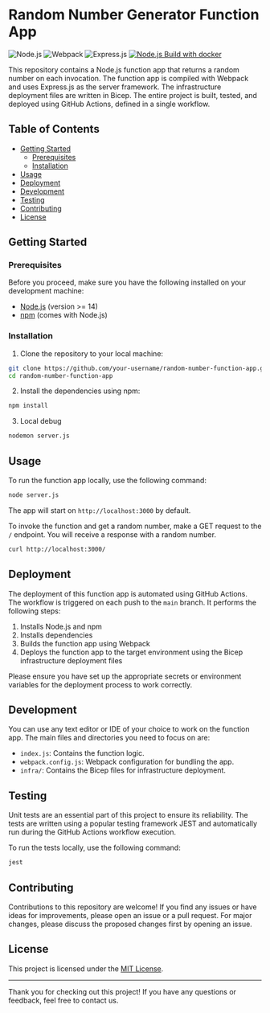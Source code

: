 # Random Number Generator Function App

![Node.js](https://img.shields.io/badge/Node.js-%3E%3D12-green)
![Webpack](https://img.shields.io/badge/Webpack-blue)
![Express.js](https://img.shields.io/badge/Express.js-orange)
[![Node.js Build with docker](https://github.com/your-username/random-number-function-app/actions/workflows/build-docker-image-run.yml/badge.svg)](https://github.com/your-username/random-number-function-app/actions/workflows/build-docker-image-run.yml)

This repository contains a Node.js function app that returns a random number on each invocation. The function app is compiled with Webpack and uses Express.js as the server framework. The infrastructure deployment files are written in Bicep. The entire project is built, tested, and deployed using GitHub Actions, defined in a single workflow.

## Table of Contents

- [Getting Started](#getting-started)
  - [Prerequisites](#prerequisites)
  - [Installation](#installation)
- [Usage](#usage)
- [Deployment](#deployment)
- [Development](#development)
- [Testing](#testing)
- [Contributing](#contributing)
- [License](#license)

## Getting Started

### Prerequisites

Before you proceed, make sure you have the following installed on your development machine:

- [Node.js](https://nodejs.org/) (version >= 14)
- [npm](https://www.npmjs.com/) (comes with Node.js)

### Installation

1. Clone the repository to your local machine:

```bash
git clone https://github.com/your-username/random-number-function-app.git
cd random-number-function-app
```

2. Install the dependencies using npm:

```bash
npm install
```

3. Local debug
```bash
nodemon server.js
```

## Usage

To run the function app locally, use the following command:

```bash
node server.js
```

The app will start on `http://localhost:3000` by default.

To invoke the function and get a random number, make a GET request to the `/` endpoint. You will receive a response with a random number.

```bash
curl http://localhost:3000/
```

## Deployment

The deployment of this function app is automated using GitHub Actions. The workflow is triggered on each push to the `main` branch. It performs the following steps:

1. Installs Node.js and npm
2. Installs dependencies
3. Builds the function app using Webpack
4. Deploys the function app to the target environment using the Bicep infrastructure deployment files

Please ensure you have set up the appropriate secrets or environment variables for the deployment process to work correctly.

## Development

You can use any text editor or IDE of your choice to work on the function app. The main files and directories you need to focus on are:

- `index.js`: Contains the function logic.
- `webpack.config.js`: Webpack configuration for bundling the app.
- `infra/`: Contains the Bicep files for infrastructure deployment.

## Testing

Unit tests are an essential part of this project to ensure its reliability. The tests are written using a popular testing framework JEST and automatically run during the GitHub Actions workflow execution.

To run the tests locally, use the following command:

```bash
jest
```

## Contributing

Contributions to this repository are welcome! If you find any issues or have ideas for improvements, please open an issue or a pull request. For major changes, please discuss the proposed changes first by opening an issue.

## License

This project is licensed under the [MIT License](LICENSE).

---

Thank you for checking out this project! If you have any questions or feedback, feel free to contact us.
